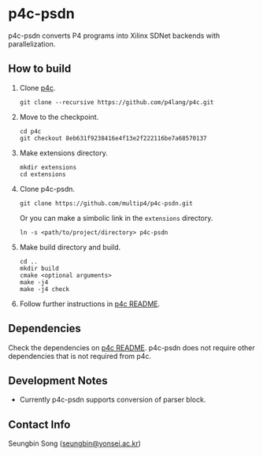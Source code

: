 # p4c-psdn
p4c-psdn converts P4 programs into Xilinx SDNet backends with parallelization.

## How to build
1. Clone [p4c](https://github.com/p4lang/p4c). 
    ```
    git clone --recursive https://github.com/p4lang/p4c.git
    ```
2. Move to the checkpoint. 
    ```
    cd p4c
    git checkout 8eb631f9238416e4f13e2f222116be7a68570137
    ```
3. Make extensions directory. 
   ```
   mkdir extensions
   cd extensions
   ```
4. Clone p4c-psdn. 
    ```
    git clone https://github.com/multip4/p4c-psdn.git
    ```
    Or you can make a simbolic link in the `extensions` directory.
    ```
    ln -s <path/to/project/directory> p4c-psdn
    ```
5. Make build directory and build.
    ```
    cd .. 
    mkdir build
    cmake <optional arguments>
    make -j4
    make -j4 check
    ```
6. Follow further instructions in [p4c README](https://github.com/p4lang/p4c#getting-started).

## Dependencies
Check the dependencies on [p4c README](https://github.com/p4lang/p4c#dependencies).
p4c-psdn does not require other dependencies that is not required from p4c.

## Development Notes
- Currently p4c-psdn supports conversion of parser block.

## Contact Info
Seungbin Song (seungbin@yonsei.ac.kr)
